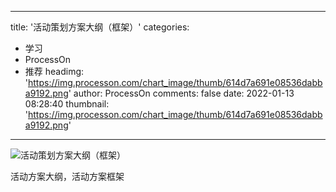 
---
title: '活动策划方案大纲（框架）'
categories: 
 - 学习
 - ProcessOn
 - 推荐
headimg: 'https://img.processon.com/chart_image/thumb/614d7a691e08536dabba9192.png'
author: ProcessOn
comments: false
date: 2022-01-13 08:28:40
thumbnail: 'https://img.processon.com/chart_image/thumb/614d7a691e08536dabba9192.png'
---

<div>   
<img class="thumb" alt="活动策划方案大纲（框架）" src="https://img.processon.com/chart_image/thumb/614d7a691e08536dabba9192.png" referrerpolicy="no-referrer">
<p>活动方案大纲，活动方案框架</p>  
</div>
            